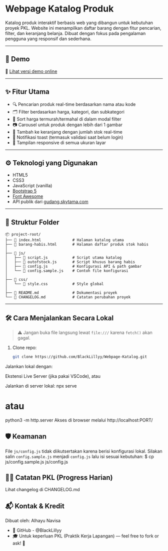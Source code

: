 # Webpage Katalog Produk

Katalog produk interaktif berbasis web yang dibangun untuk kebutuhan proyek PKL. Website ini menampilkan daftar barang dengan fitur pencarian, filter, dan keranjang belanja. Dibuat dengan fokus pada pengalaman pengguna yang responsif dan sederhana.

---

## 🚀 Demo

🔗 [Lihat versi demo online](https://blacklillyy.github.io/Webpage-Katalog/)

---

## ✨ Fitur Utama

- 🔍 Pencarian produk real-time berdasarkan nama atau kode
- 🗂️ Filter berdasarkan harga, kategori, dan subkategori
- 💸 Sort harga termurah/termahal di dalam modal filter
- 📷 Carousel untuk produk dengan lebih dari 1 gambar
- 🛒 Tambah ke keranjang dengan jumlah stok real-time
- 🔔 Notifikasi toast (termasuk validasi saat belum login)
- 📱 Tampilan responsive di semua ukuran layar

---

## ⚙️ Teknologi yang Digunakan

- HTML5
- CSS3
- JavaScript (vanilla)
- [Bootstrap 5](https://getbootstrap.com/)
- [Font Awesome](https://fontawesome.com/)
- API publik dari [gudang.skytama.com](https://gudang.skytama.com)

---

## 📂 Struktur Folder
```plaintext
📦 project-root/
├── 📄 index.html              # Halaman katalog utama
├── 📄 barang-habis.html       # Halaman daftar produk stok habis
│
├── 📂 js/
│   ├── 📄 script.js           # Script utama katalog
│   ├── 📄 outofstock.js       # Script khusus barang habis
│   ├── 📄 config.js           # Konfigurasi API & path gambar
│   └── 📄 config.sample.js    # Contoh file konfigurasi
│
├── 📂 css/
│   └── 📄 style.css           # Style global
│
├── 📄 README.md               # Dokumentasi proyek
└── 📄 CHANGELOG.md            # Catatan perubahan proyek
```
---

## 🛠️ Cara Menjalankan Secara Lokal

> ⚠️ Jangan buka file langsung lewat `file:///` karena `fetch()` akan gagal.

1. Clone repo:
   ```bash
   git clone https://github.com/BlackLillyy/Webpage-Katalog.git
Jalankan lokal dengan:

Ekstensi Live Server (jika pakai VSCode), atau

Jalankan di server lokal:
npx serve
# atau
python3 -m http.server
Akses di browser melalui http://localhost:PORT/

## 🛡️ Keamanan
File `js/config.js` tidak diikutsertakan karena berisi konfigurasi lokal.
Silakan salin `config.sample.js` menjadi `config.js` lalu isi sesuai kebutuhan:
$ cp js/config.sample.js js/config.js

## 🧑‍💻 Catatan PKL (Progress Harian)
Lihat changelog di CHANGELOG.md

## 📬 Kontak & Kredit
Dibuat oleh: Alhayu Navisa
- 📧 GitHub - @BlackLillyy
- 🎓 Untuk keperluan PKL (Praktik Kerja Lapangan)
— feel free to fork or ask! 🙌